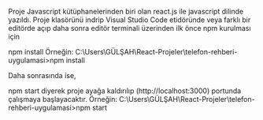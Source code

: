 Proje Javascript kütüphanelerinden biri olan react.js ile javascript dilinde yazıldı. 
Proje klasörünü indrip Visual Studio Code etidöründe veya farklı bir editörde açıp daha sonra editör terminali üzerinden ilk önce npm  kurulması için

npm install
Örneğin: C:\Users\GÜLŞAH\React-Projeler\telefon-rehberi-uygulamasi>npm install

Daha sonrasında ise,

npm start diyerek proje ayağa kaldırılıp (http://localhost:3000) portunda çalışmaya başlayacaktır.
Örneğin: C:\Users\GÜLŞAH\React-Projeler\telefon-rehberi-uygulamasi>npm start

